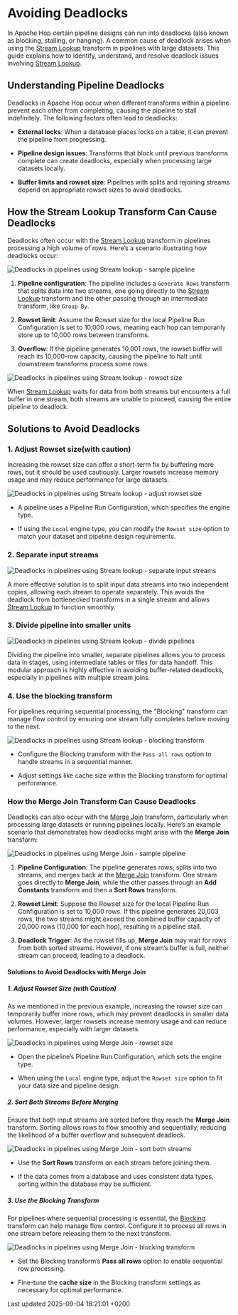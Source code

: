 <div id="header">

# Avoiding Deadlocks

</div>

<div id="content">

<div id="preamble">

<div class="sectionbody">

<div class="paragraph">

In Apache Hop certain pipeline designs can run into deadlocks (also known as blocking, stalling, or hanging). A common cause of deadlock arises when using the [Stream Lookup](pipeline/transforms/streamlookup.xUVggzdfiy) transform in pipelines with large datasets. This guide explains how to identify, understand, and resolve deadlock issues involving [Stream Lookup](pipeline/transforms/streamlookup.xUVggzdfiy).

</div>

</div>

</div>

<div class="sect1">

## Understanding Pipeline Deadlocks

<div class="sectionbody">

<div class="paragraph">

Deadlocks in Apache Hop occur when different transforms within a pipeline prevent each other from completing, causing the pipeline to stall indefinitely. The following factors often lead to deadlocks:

</div>

<div class="ulist">

  - **External locks**: When a database places locks on a table, it can prevent the pipeline from progressing.

  - **Pipeline design issues**: Transforms that block until previous transforms complete can create deadlocks, especially when processing large datasets locally.

  - **Buffer limits and rowset size**: Pipelines with splits and rejoining streams depend on appropriate rowset sizes to avoid deadlocks.

</div>

</div>

</div>

<div class="sect1">

## How the Stream Lookup Transform Can Cause Deadlocks

<div class="sectionbody">

<div class="paragraph">

Deadlocks often occur with the [Stream Lookup](pipeline/transforms/streamlookup.xUVggzdfiy) transform in pipelines processing a high volume of rows. Here’s a scenario illustrating how deadlocks occur:

</div>

<div class="paragraph">

<span class="image">![Deadlocks in pipelines using Stream lookup - sample pipeline](../assets/images/how-to-guides/deadlocks-stream-lookup/deadlock-sample-stream-lookup-pipeline.png)</span>

</div>

<div class="olist arabic">

1.  **Pipeline configuration**: The pipeline includes a `Generate Rows` transform that splits data into two streams, one going directly to the [Stream Lookup](pipeline/transforms/streamlookup.xUVggzdfiy) transform and the other passing through an intermediate transform, like `Group By`.

2.  **Rowset limit**: Assume the Rowset size for the local Pipeline Run Configuration is set to 10,000 rows, meaning each hop can temporarily store up to 10,000 rows between transforms.

3.  **Overflow**: If the pipeline generates 10,001 rows, the rowset buffer will reach its 10,000-row capacity, causing the pipeline to halt until downstream transforms process some rows.

</div>

<div class="paragraph">

<span class="image">![Deadlocks in pipelines using Stream lookup - rowset size](../assets/images/how-to-guides/deadlocks-stream-lookup/deadlock-sample-stream-lookup-rowset-size.png)</span>

</div>

<div class="paragraph">

When [Stream Lookup](pipeline/transforms/streamlookup.xUVggzdfiy) waits for data from both streams but encounters a full buffer in one stream, both streams are unable to proceed, causing the entire pipeline to deadlock.

</div>

</div>

</div>

<div class="sect1">

## Solutions to Avoid Deadlocks

<div class="sectionbody">

<div class="sect2">

### 1\. Adjust Rowset size(with caution)

<div class="paragraph">

Increasing the rowset size can offer a short-term fix by buffering more rows, but it should be used cautiously. Larger rowsets increase memory usage and may reduce performance for large datasets.

</div>

<div class="paragraph">

<span class="image">![Deadlocks in pipelines using Stream lookup - adjust rowset size](../assets/images/how-to-guides/deadlocks-stream-lookup/deadlock-stream-lookup-adjust-rowset-size.png)</span>

</div>

<div class="ulist">

  - A pipeline uses a Pipeline Run Configuration, which specifies the engine type.

  - If using the `Local` engine type, you can modify the `Rowset size` option to match your dataset and pipeline design requirements.

</div>

</div>

<div class="sect2">

### 2\. Separate input streams

<div class="paragraph">

<span class="image">![Deadlocks in pipelines using Stream lookup - separate input streams](../assets/images/how-to-guides/deadlocks-stream-lookup/deadlock-stream-lookup-separate-input-streams.png)</span>

</div>

<div class="paragraph">

A more effective solution is to split input data streams into two independent copies, allowing each stream to operate separately. This avoids the deadlock from bottlenecked transforms in a single stream and allows [Stream Lookup](pipeline/transforms/streamlookup.xUVggzdfiy) to function smoothly.

</div>

</div>

<div class="sect2">

### 3\. Divide pipeline into smaller units

<div class="paragraph">

<span class="image">![Deadlocks in pipelines using Stream lookup - divide pipelines](../assets/images/how-to-guides/deadlocks-stream-lookup/deadlock-stream-lookup-divide-in-pipelines.png)</span>

</div>

<div class="paragraph">

Dividing the pipeline into smaller, separate pipelines allows you to process data in stages, using intermediate tables or files for data handoff. This modular approach is highly effective in avoiding buffer-related deadlocks, especially in pipelines with multiple stream joins.

</div>

</div>

<div class="sect2">

### 4\. Use the blocking transform

<div class="paragraph">

For pipelines requiring sequential processing, the "Blocking" transform can manage flow control by ensuring one stream fully completes before moving to the next.

</div>

<div class="paragraph">

<span class="image">![Deadlocks in pipelines using Stream lookup - blocking transform](../assets/images/how-to-guides/deadlocks-stream-lookup/deadlock-stream-lookup-use-blocking-transform.png)</span>

</div>

<div class="ulist">

  - Configure the Blocking transform with the `Pass all rows` option to handle streams in a sequential manner.

  - Adjust settings like cache size within the Blocking transform for optimal performance.

</div>

</div>

<div class="sect2">

### How the Merge Join Transform Can Cause Deadlocks

<div class="paragraph">

Deadlocks can also occur with the [Merge Join](pipeline/transforms/mergejoin.xUVggzdfiy) transform, particularly when processing large datasets or running pipelines locally. Here’s an example scenario that demonstrates how deadlocks might arise with the **Merge Join** transform:

</div>

<div class="paragraph">

<span class="image">![Deadlocks in pipelines using Merge Join - sample pipeline](../assets/images/how-to-guides/deadlocks-merge-join/deadlock-sample-merge-join-pipeline.png)</span>

</div>

<div class="olist arabic">

1.  **Pipeline Configuration**: The pipeline generates rows, splits into two streams, and merges back at the [Merge Join](pipeline/transforms/mergejoin.xUVggzdfiy) transform. One stream goes directly to **Merge Join**, while the other passes through an **Add Constants** transform and then a **Sort Rows** transform.

2.  **Rowset Limit**: Suppose the Rowset size for the local Pipeline Run Configuration is set to 10,000 rows. If this pipeline generates 20,003 rows, the two streams might exceed the combined buffer capacity of 20,000 rows (10,000 for each hop), resulting in a pipeline stall.

3.  **Deadlock Trigger**: As the rowset fills up, **Merge Join** may wait for rows from both sorted streams. However, if one stream’s buffer is full, neither stream can proceed, leading to a deadlock.

</div>

<div class="sect3">

#### Solutions to Avoid Deadlocks with Merge Join

<div class="sect4">

##### 1\. Adjust Rowset Size (with Caution)

<div class="paragraph">

As we mentioned in the previous example, increasing the rowset size can temporarily buffer more rows, which may prevent deadlocks in smaller data volumes. However, larger rowsets increase memory usage and can reduce performance, especially with larger datasets.

</div>

<div class="paragraph">

<span class="image">![Deadlocks in pipelines using Merge Join - rowset size](../assets/images/how-to-guides/deadlocks-stream-lookup/deadlock-stream-lookup-adjust-rowset-size.png)</span>

</div>

<div class="ulist">

  - Open the pipeline’s Pipeline Run Configuration, which sets the engine type.

  - When using the `Local` engine type, adjust the `Rowset size` option to fit your data size and pipeline design.

</div>

</div>

<div class="sect4">

##### 2\. Sort Both Streams Before Merging

<div class="paragraph">

Ensure that both input streams are sorted before they reach the **Merge Join** transform. Sorting allows rows to flow smoothly and sequentially, reducing the likelihood of a buffer overflow and subsequent deadlock.

</div>

<div class="paragraph">

<span class="image">![Deadlocks in pipelines using Merge Join - sort both streams](../assets/images/how-to-guides/deadlocks-merge-join/deadlock-merge-join-sort-both-streams.png)</span>

</div>

<div class="ulist">

  - Use the **Sort Rows** transform on each stream before joining them.

  - If the data comes from a database and uses consistent data types, sorting within the database may be sufficient.

</div>

</div>

<div class="sect4">

##### 3\. Use the Blocking Transform

<div class="paragraph">

For pipelines where sequential processing is essential, the [Blocking](pipeline/transforms/blockingtransform.xUVggzdfiy) transform can help manage flow control. Configure it to process all rows in one stream before releasing them to the next transform.

</div>

<div class="paragraph">

<span class="image">![Deadlocks in pipelines using Merge Join - blocking transform](../assets/images/how-to-guides/deadlocks-merge-join/deadlock-merge-join-blocking-transform.png)</span>

</div>

<div class="ulist">

  - Set the Blocking transform’s **Pass all rows** option to enable sequential row processing.

  - Fine-tune the **cache size** in the Blocking transform settings as necessary for optimal performance.

</div>

</div>

</div>

</div>

</div>

</div>

</div>

<div id="footer">

<div id="footer-text">

Last updated 2025-09-04 18:21:01 +0200

</div>

</div>
